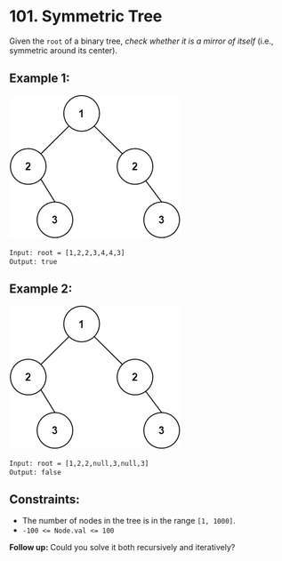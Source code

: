 # 101. Symmetric Tree

Given the `root` of a binary tree, _check whether it is a mirror of itself_ (i.e., symmetric around its center).

## Example 1:

![Example 1](example2.png)

```
Input: root = [1,2,2,3,4,4,3]
Output: true
```

## Example 2:

![Example 2](example2.png)

```
Input: root = [1,2,2,null,3,null,3]
Output: false
```

## Constraints:

- The number of nodes in the tree is in the range `[1, 1000]`.
- `-100 <= Node.val <= 100`

**Follow up:** Could you solve it both recursively and iteratively?
